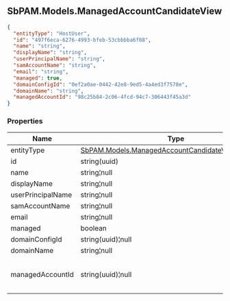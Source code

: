 
<h2 id="tocS_SbPAM.Models.ManagedAccountCandidateView">SbPAM.Models.ManagedAccountCandidateView</h2>

<a id="schemasbpam.models.managedaccountcandidateview"></a>
<a id="schema_SbPAM.Models.ManagedAccountCandidateView"></a>
<a id="tocSsbpam.models.managedaccountcandidateview"></a>
<a id="tocssbpam.models.managedaccountcandidateview"></a>

```json
{
  "entityType": "HostUser",
  "id": "497f6eca-6276-4993-bfeb-53cbbbba6f08",
  "name": "string",
  "displayName": "string",
  "userPrincipalName": "string",
  "samAccountName": "string",
  "email": "string",
  "managed": true,
  "domainConfigId": "0ef2a0ae-0442-42e8-9ed5-4a4ed3f7578e",
  "domainName": "string",
  "managedAccountId": "98c25b84-2c06-4fcd-94c7-306443f45a3d"
}

```

### Properties

|Name|Type|Required|Restrictions|Description|
|---|---|---|---|---|
|entityType|[SbPAM.Models.ManagedAccountCandidateViewEntityType](../Models/sbpam.models.managedaccountcandidateviewentitytype.md)|false|none|none|
|id|string(uuid)|false|none|none|
|name|string¦null|false|none|none|
|displayName|string¦null|false|none|none|
|userPrincipalName|string¦null|false|none|none|
|samAccountName|string¦null|false|none|none|
|email|string¦null|false|none|none|
|managed|boolean|false|none|none|
|domainConfigId|string(uuid)¦null|false|none|none|
|domainName|string¦null|false|none|none|
|managedAccountId|string(uuid)¦null|false|none|ManagedAccount.Id or ManagedAccountGroup.Id, if this entity is managed by SbPAM|


